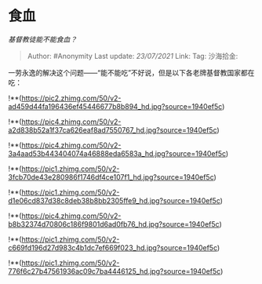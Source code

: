 # 食血
*基督教徒能不能食血？*

> Author: #Anonymity
> Last update: *23/07/2021*
> Link:
> Tag:
> 沙海拾金:

一劳永逸的解决这个问题——“能不能吃”不好说，但是以下各老牌基督教国家都在吃：

!**(https://pic2.zhimg.com/50/v2-ad459d44fa196436ef45446677b8b894_hd.jpg?source=1940ef5c)

!**(https://pic4.zhimg.com/50/v2-a2d838b52a1f37ca626eaf8ad7550767_hd.jpg?source=1940ef5c)

!**(https://pic4.zhimg.com/50/v2-3a4aad53b443404074a46888eda6583a_hd.jpg?source=1940ef5c)

!**(https://pic1.zhimg.com/50/v2-3fcb70de43e280986f1746df4ce107f1_hd.jpg?source=1940ef5c)

!**(https://pic1.zhimg.com/50/v2-d1e06cd837d38c8deb38b8bb2305ffe9_hd.jpg?source=1940ef5c)

!**(https://pic4.zhimg.com/50/v2-b8b32374d70806c186f9801d6ad0fb76_hd.jpg?source=1940ef5c)

!**(https://pic1.zhimg.com/50/v2-c669fd196d27d983c4b1dc7ef669f023_hd.jpg?source=1940ef5c)

!**(https://pic1.zhimg.com/50/v2-776f6c27b47561936ac09c7ba4446125_hd.jpg?source=1940ef5c)
